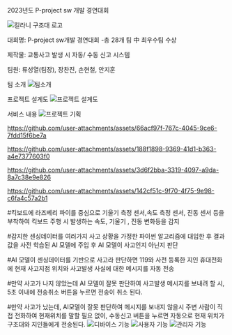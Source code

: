 2023년도 P-project sw 개발 경연대회

![킬라니 구조대 로고](https://github.com/user-attachments/assets/641c6e51-8a62-48ee-8da3-ab898274c3ae)


대회명: P-project sw개발 경연대회 -총 28개 팀 中 최우수팀 수상

제작물: 교통사고 발생 시 자동/ 수동 신고 시스템

팀원: 류성열(팀장), 장찬진, 손현철, 안지훈

팀 소개
![팀소개](https://github.com/user-attachments/assets/cb177f61-2b68-4017-8479-6160e2c1f322)

프로젝트 설계도
![프로젝트 설계도](https://github.com/user-attachments/assets/360091aa-cc9a-4956-a9d1-6380df1fe346)


서비스 내용 
![프로젝트 기획](https://github.com/user-attachments/assets/1acf4340-d26e-4264-9e90-c7c65b2e7142)

<p align="center">


https://github.com/user-attachments/assets/66acf97f-767c-4045-9ce6-7fdd15f6be7a


https://github.com/user-attachments/assets/188f1898-9369-41d1-b363-a4e7377603f0





https://github.com/user-attachments/assets/3d6f2bba-3319-4097-a9da-8a7c38e9e826






https://github.com/user-attachments/assets/142cf51c-9f70-4f75-9e98-c6fa4c57a2b1





</p>
#킥보드에 라즈베리 파이를 중심으로 기울기 측정 센서,속도 측정 센서, 진동 센서 등을 부착하여 킥보드 주행 시 발생하는 속도, 기울기 , 진동 변화등을 감지

#감지한 센싱데이터를 여러가지 사고 상황을 가정한 파이썬 알고리즘에 대입한 후 결과 값을 사전 학습된 AI 모델에 주입 후 AI 모델이 사고인지 아닌지 판단

#AI 모델이 센싱데이터를 기반으로 사고라 판단하면 119와 사전 등록한 지인 휴대전화에 현재 사고지점 위치와 사고발생 사실에 대한 메시지를 자동 전송

#만약 사고가 나지 않았는데 AI 모델이 잘못 판단하여 사고발생 메시지를 보내려 할 시, 5초 이내에 전송취소 버튼을 누르면 전송이 취소 된다.

#만약 사고가 났는데, AI모델이 잘못 판단하여 메시지를 보내지 않을시 주변 사람이 직접 전화하여 현재위치를 말할 필요 없이, 수동신고 버튼을 누르면 자동으로 현재 위치가 구조대와 지인들에게 전송된다.
![디바이스 기능](https://github.com/user-attachments/assets/df27893a-e760-4ac0-9d8b-562b244ec4bd)
![사용자 기능](https://github.com/user-attachments/assets/96db5599-6804-4453-af5f-2d517a0d8811)
![관리자 기능](https://github.com/user-attachments/assets/0be04c9b-184b-47fa-b1fd-6f7dd4465270)






